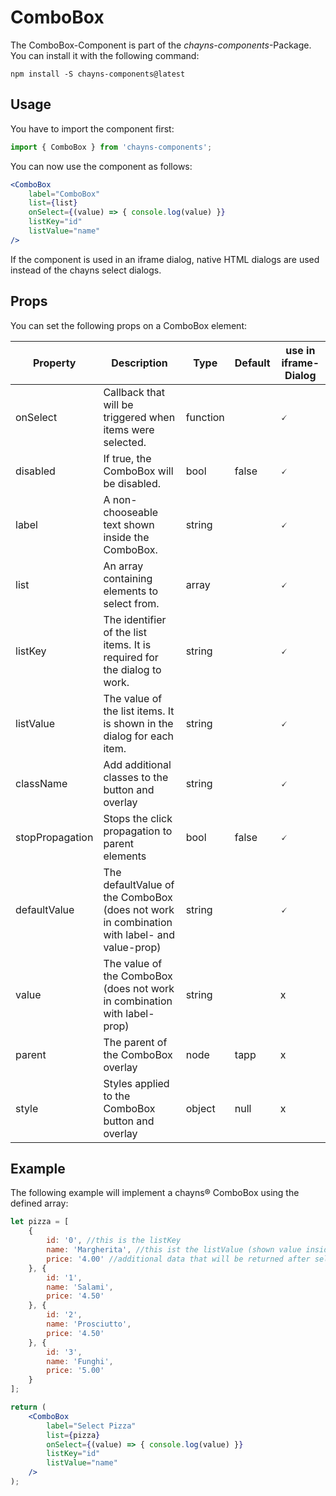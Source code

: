 # ComboBox #

The ComboBox-Component is part of the *chayns-components*-Package. You can install it with the following command:

    npm install -S chayns-components@latest


## Usage ##

You have to import the component first:

```jsx harmony
import { ComboBox } from 'chayns-components';
```

You can now use the component as follows:

```jsx harmony
<ComboBox
    label="ComboBox"
    list={list}
    onSelect={(value) => { console.log(value) }}
    listKey="id"
    listValue="name"
/>
```
If the component is used in an iframe dialog, native HTML dialogs are used instead of the chayns select dialogs.

## Props ##

You can set the following props on a ComboBox element:

| Property        | Description                                                                                   | Type     | Default | use in iframe-Dialog |
|-----------------|-----------------------------------------------------------------------------------------------|----------|---------|----------------------|
| onSelect        | Callback that will be triggered when items were selected.                                     | function |         | 🗸                    |
| disabled        | If true, the ComboBox will be disabled.                                                       | bool     | false   | 🗸                    |
| label           | A non-chooseable text shown inside the ComboBox.                                              | string   |         | 🗸                    |
| list            | An array containing elements to select from.                                                  | array    |         | 🗸                    |
| listKey         | The identifier of the list items. It is required for the dialog to work.                      | string   |         | 🗸                    |
| listValue       | The value of the list items. It is shown in the dialog for each item.                         | string   |         | 🗸                    |
| className       | Add additional classes to the button and overlay                                              | string   |         | 🗸                    |
| stopPropagation | Stops the click propagation to parent elements                                                | bool     | false   | 🗸                    |
| defaultValue    | The defaultValue of the ComboBox (does not work in combination with label- and value-prop)    | string   |         | 🗸                    |
| value           | The value of the ComboBox (does not work in combination with label-prop)                      | string   |         | x                    |
| parent          | The parent of the ComboBox overlay                                                            | node     | tapp    | x                    |
| style           | Styles applied to the ComboBox button and overlay                                             | object   | null    | x                    |


## Example ##

The following example will implement a chayns® ComboBox using the defined array:
```jsx harmony
let pizza = [
    {
        id: '0', //this is the listKey
        name: 'Margherita', //this ist the listValue (shown value inside the dialog)
        price: '4.00' //additional data that will be returned after selection
    }, {
        id: '1',
        name: 'Salami',
        price: '4.50'
    }, {
        id: '2',
        name: 'Prosciutto',
        price: '4.50'
    }, {
        id: '3',
        name: 'Funghi',
        price: '5.00'
    }
];

return (
    <ComboBox
        label="Select Pizza"
        list={pizza}
        onSelect={(value) => { console.log(value) }}
        listKey="id"
        listValue="name"
    />
);
```
